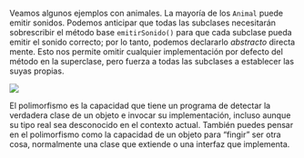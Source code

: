 Veamos algunos ejemplos con animales. La mayoría de los `Animal` puede emitir sonidos. Podemos anticipar que todas las subclases necesitarán sobrescribir el método base `emitirSonido()` para que cada subclase pueda emitir el sonido correcto; por lo tanto, podemos declararlo *abstracto* directa mente. Esto nos permite omitir cualquier implementación por defecto del método en la superclase, pero fuerza a todas las subclases a establecer las suyas propias.

![](https://i.imgur.com/wfzVXLL.png)

El polimorfismo es la capacidad que tiene un programa de detectar la verdadera clase de un objeto e invocar su implementación, incluso aunque su tipo real sea desconocido en el contexto actual. También puedes pensar en el polimorfismo como la capacidad de un objeto para “fingir” ser otra cosa, normalmente una clase que extiende o una interfaz que implementa.